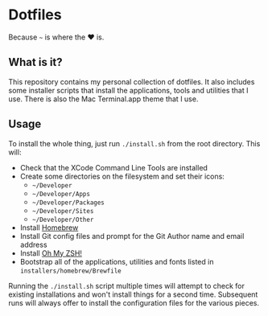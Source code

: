 # Dotfiles
Because `~` is where the ❤️  is.

## What is it?
This repository contains my personal collection of dotfiles. It also includes some installer scripts that install the applications, tools and utilities that I use. There is also the Mac Terminal.app theme that I use.

## Usage
To install the whole thing, just run `./install.sh` from the root directory. This will:

- Check that the XCode Command Line Tools are installed
- Create some directories on the filesystem and set their icons:
    - `~/Developer`
    - `~/Developer/Apps`
    - `~/Developer/Packages`
    - `~/Developer/Sites`
    - `~/Developer/Other`
- Install [Homebrew](https://brew.sh)
- Install Git config files and prompt for the Git Author name and email address
- Install [Oh My ZSH!](https://ohmyz.sh)
- Bootstrap all of the applications, utilities and fonts listed in `installers/homebrew/Brewfile`

Running the `./install.sh` script multiple times will attempt to check for existing installations and won't install things for a second time. Subsequent runs will always offer to install the configuration files for the various pieces.
